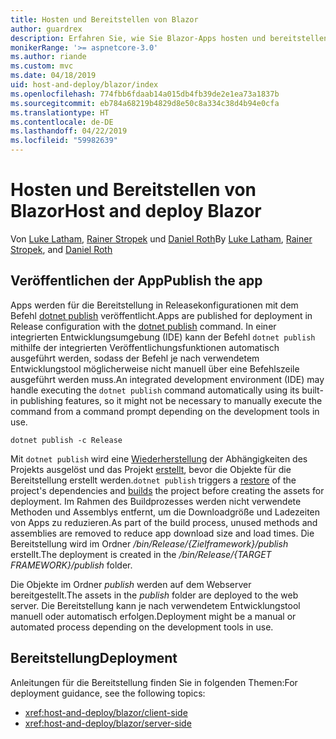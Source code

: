 ```yaml
---
title: Hosten und Bereitstellen von Blazor
author: guardrex
description: Erfahren Sie, wie Sie Blazor-Apps hosten und bereitstellen.
monikerRange: '>= aspnetcore-3.0'
ms.author: riande
ms.custom: mvc
ms.date: 04/18/2019
uid: host-and-deploy/blazor/index
ms.openlocfilehash: 774fbb6fdaab14a015db4fb39de2e1ea73a1837b
ms.sourcegitcommit: eb784a68219b4829d8e50c8a334c38d4b94e0cfa
ms.translationtype: HT
ms.contentlocale: de-DE
ms.lasthandoff: 04/22/2019
ms.locfileid: "59982639"
---
```

# <a name="host-and-deploy-blazor"></a><span data-ttu-id="efbb8-103">Hosten und Bereitstellen von Blazor</span><span class="sxs-lookup"><span data-stu-id="efbb8-103">Host and deploy Blazor</span></span>

<span data-ttu-id="efbb8-104">Von [Luke Latham](https://github.com/guardrex), [Rainer Stropek](https://www.timecockpit.com) und [Daniel Roth](https://github.com/danroth27)</span><span class="sxs-lookup"><span data-stu-id="efbb8-104">By [Luke Latham](https://github.com/guardrex), [Rainer Stropek](https://www.timecockpit.com), and [Daniel Roth](https://github.com/danroth27)</span></span>

## <a name="publish-the-app"></a><span data-ttu-id="efbb8-105">Veröffentlichen der App</span><span class="sxs-lookup"><span data-stu-id="efbb8-105">Publish the app</span></span>

<span data-ttu-id="efbb8-106">Apps werden für die Bereitstellung in Releasekonfigurationen mit dem Befehl [dotnet publish](/dotnet/core/tools/dotnet-publish) veröffentlicht.</span><span class="sxs-lookup"><span data-stu-id="efbb8-106">Apps are published for deployment in Release configuration with the [dotnet publish](/dotnet/core/tools/dotnet-publish) command.</span></span> <span data-ttu-id="efbb8-107">In einer integrierten Entwicklungsumgebung (IDE) kann der Befehl `dotnet publish` mithilfe der integrierten Veröffentlichungsfunktionen automatisch ausgeführt werden, sodass der Befehl je nach verwendetem Entwicklungstool möglicherweise nicht manuell über eine Befehlszeile ausgeführt werden muss.</span><span class="sxs-lookup"><span data-stu-id="efbb8-107">An integrated development environment (IDE) may handle executing the `dotnet publish` command automatically using its built-in publishing features, so it might not be necessary to manually execute the command from a command prompt depending on the development tools in use.</span></span>

```console
dotnet publish -c Release
```

<span data-ttu-id="efbb8-108">Mit `dotnet publish` wird eine [Wiederherstellung](/dotnet/core/tools/dotnet-restore) der Abhängigkeiten des Projekts ausgelöst und das Projekt [erstellt](/dotnet/core/tools/dotnet-build), bevor die Objekte für die Bereitstellung erstellt werden.</span><span class="sxs-lookup"><span data-stu-id="efbb8-108">`dotnet publish` triggers a [restore](/dotnet/core/tools/dotnet-restore) of the project's dependencies and [builds](/dotnet/core/tools/dotnet-build) the project before creating the assets for deployment.</span></span> <span data-ttu-id="efbb8-109">Im Rahmen des Buildprozesses werden nicht verwendete Methoden und Assemblys entfernt, um die Downloadgröße und Ladezeiten von Apps zu reduzieren.</span><span class="sxs-lookup"><span data-stu-id="efbb8-109">As part of the build process, unused methods and assemblies are removed to reduce app download size and load times.</span></span> <span data-ttu-id="efbb8-110">Die Bereitstellung wird im Ordner */bin/Release/{Zielframework}/publish* erstellt.</span><span class="sxs-lookup"><span data-stu-id="efbb8-110">The deployment is created in the */bin/Release/{TARGET FRAMEWORK}/publish* folder.</span></span>

<span data-ttu-id="efbb8-111">Die Objekte im Ordner *publish* werden auf dem Webserver bereitgestellt.</span><span class="sxs-lookup"><span data-stu-id="efbb8-111">The assets in the *publish* folder are deployed to the web server.</span></span> <span data-ttu-id="efbb8-112">Die Bereitstellung kann je nach verwendetem Entwicklungstool manuell oder automatisch erfolgen.</span><span class="sxs-lookup"><span data-stu-id="efbb8-112">Deployment might be a manual or automated process depending on the development tools in use.</span></span>

## <a name="deployment"></a><span data-ttu-id="efbb8-113">Bereitstellung</span><span class="sxs-lookup"><span data-stu-id="efbb8-113">Deployment</span></span>

<span data-ttu-id="efbb8-114">Anleitungen für die Bereitstellung finden Sie in folgenden Themen:</span><span class="sxs-lookup"><span data-stu-id="efbb8-114">For deployment guidance, see the following topics:</span></span>

* <xref:host-and-deploy/blazor/client-side>
* <xref:host-and-deploy/blazor/server-side>
